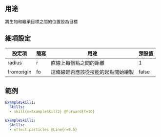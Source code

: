 ## 用途
將生物和繼承目標之間的位置設為目標


## 細項設定
| 設定項 | 簡寫   | 用途                      | 預設值 |
|-----------|-----------|----------------------------------------------------------------------|---------|
| radius    | r         | 直線上每個點之間的距離                          | 1       |
| fromorigin| fo        | 這條線是否應該從技能的起點開始繪製         | false   |


## 範例
```yaml
ExampleSkill1:
  Skills:
  - skill{s=ExampleSkill2} @Forward{f=10}

ExampleSkill2:
  Skills:
  - effect:particles @Line{r=0.5}
```